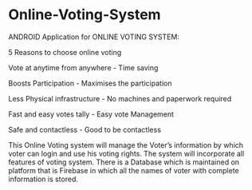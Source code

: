 # Online-Voting-System

ANDROID Application for ONLINE VOTING SYSTEM:

5 Reasons to choose online voting

Vote at anytime from anywhere - Time saving

Boosts Participation - Maximises the participation

Less Physical infrastructure - No machines and paperwork required

Fast and easy votes tally - Easy vote Management

Safe and contactless - Good to be contactless

This Online Voting system will manage the Voter’s information by which voter can login and use his voting rights. The system will incorporate all features of voting system. There is a Database which is maintained on platform that is Firebase in which all the names of voter with complete information is stored.
